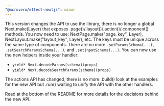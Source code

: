 ```yaml
---
"@mcrovero/effect-nextjs": minor
---
```


This version changes the API to use the library, there is no longer a global Next.make(Layer) that exposes .page()/.layout()/.action()/.component() methods. You now need to use: NextPage.make("page_key", Layer), NextLayout.make("layout_key", Layer), etc.
The keys must be unique across the same type of components.
There are no more `.setParamsSchema(...)`, `.setSearchParamsSchema(...)`, and `.setInputSchema(...)`.
You can now use the new helpers inside your handler:

- `yield* Next.decodeParams(schema)(props)`
- `yield* Next.decodeSearchParams(schema)(props)`

The actions API has changed, there is no more .build() look at the examples for the new API but .run() waiting to unify the API with the other handlers.

Read at the bottom of the README for more details for the decisions behind the new API.
